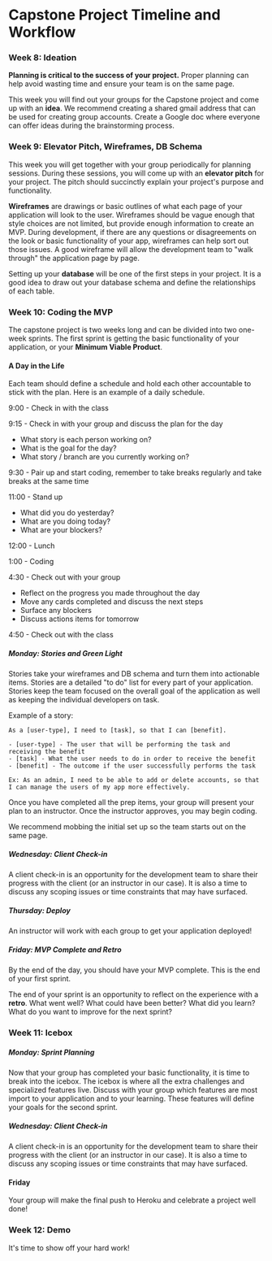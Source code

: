 # Capstone Project Timeline and Workflow

### Week 8: Ideation
**Planning is critical to the success of your project.** Proper planning can help avoid wasting time and ensure your team is on the same page.

This week you will find out your groups for the Capstone project and come up with an **idea**. We recommend creating a shared gmail address that can be used for creating group accounts. Create a Google doc where everyone can offer ideas during the brainstorming process.

### Week 9: Elevator Pitch, Wireframes, DB Schema
This week you will get together with your group periodically for planning sessions. During these sessions, you will come up with an **elevator pitch** for your project. The pitch should succinctly explain your project's purpose and functionality.

**Wireframes** are drawings or basic outlines of what each page of your application will look to the user. Wireframes should be vague enough that style choices are not limited, but provide enough information to create an MVP. During development, if there are any questions or disagreements on the look or basic functionality of your app, wireframes can help sort out those issues. A good wireframe will allow the development team to "walk through" the application page by page.

Setting up your **database** will be one of the first steps in your project. It is a good idea to draw out your database schema and define the relationships of each table.

### Week 10: Coding the MVP
The capstone project is two weeks long and can be divided into two one-week sprints. The first sprint is getting the basic functionality of your application, or your **Minimum Viable Product**.

#### A Day in the Life
Each team should define a schedule and hold each other accountable to stick with the plan. Here is an example of a daily schedule.

9:00 - Check in with the class

9:15 - Check in with your group and discuss the plan for the day
- What story is each person working on?
- What is the goal for the day?
- What story / branch are you currently working on?

9:30 - Pair up and start coding, remember to take breaks regularly and take breaks at the same time

11:00 - Stand up
- What did you do yesterday?
- What are you doing today?
- What are your blockers?

12:00 - Lunch

1:00 - Coding

4:30 - Check out with your group
- Reflect on the progress you made throughout the day
- Move any cards completed and discuss the next steps
- Surface any blockers
- Discuss actions items for tomorrow

4:50 - Check out with the class

##### Monday: Stories and Green Light
Stories take your wireframes and DB schema and turn them into actionable items. Stories are a detailed "to do" list for every part of your application. Stories keep the team focused on the overall goal of the application as well as keeping the individual developers on task.

Example of a story:
```
As a [user-type], I need to [task], so that I can [benefit].

- [user-type] - The user that will be performing the task and receiving the benefit
- [task] - What the user needs to do in order to receive the benefit
- [benefit] - The outcome if the user successfully performs the task

Ex: As an admin, I need to be able to add or delete accounts, so that I can manage the users of my app more effectively.
```

Once you have completed all the prep items, your group will present your plan to an instructor. Once the instructor approves, you may begin coding.

We recommend mobbing the initial set up so the team starts out on the same page.

##### Wednesday: Client Check-in
A client check-in is an opportunity for the development team to share their progress with the client (or an instructor in our case). It is also a time to discuss any scoping issues or time constraints that may have surfaced.

##### Thursday: Deploy
An instructor will work with each group to get your application deployed!

##### Friday: MVP Complete and Retro
By the end of the day, you should have your MVP complete. This is the end of your first sprint.

The end of your sprint is an opportunity to reflect on the experience with a **retro**. What went well? What could have been better? What did you learn? What do you want to improve for the next sprint?

### Week 11: Icebox

##### Monday: Sprint Planning
Now that your group has completed your basic functionality, it is time to break into the icebox. The icebox is where all the extra challenges and specialized features live. Discuss with your group which features are most import to your application and to your learning. These features will define your goals for the second sprint.

##### Wednesday: Client Check-in
A client check-in is an opportunity for the development team to share their progress with the client (or an instructor in our case). It is also a time to discuss any scoping issues or time constraints that may have surfaced.

#### Friday
Your group will make the final push to Heroku and celebrate a project well done!

### Week 12: Demo
It's time to show off your hard work!

